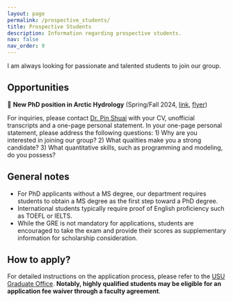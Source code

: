 ```yaml
---
layout: page
permalink: /prospective_students/
title: Prospective Students
description: Information regarding prospective students.
nav: false
nav_order: 9
---
```


I am always looking for passionate and talented students to join our group. 

## Opportunities

:loudspeaker: **New PhD position in Arctic Hydrology** (Spring/Fall 2024, [link](/news/2023-09-01-phd-position), [flyer](/assets/pdf/PhD-arctic_hydrology-flyer.pdf))

For inquiries, please contact [Dr. Pin Shuai](/members/Pin_Shuai) with your CV, unofficial transcripts and a one-page personal statement. In your one-page personal statement, please address the following questions: 1) Why are you interested in joining our group? 2) What qualities make you a strong candidate? 3) What quantitative skills, such as programming and modeling, do you possess?

## General notes

- For PhD applicants without a MS degree, our department requires students to obtain a MS degree as the first step toward a PhD degree. 
- International students typically require proof of English proficiency such as TOEFL or IELTS.
- While the GRE is not mandatory for applications, students are encouraged to take the exam and provide their scores as supplementary information for scholarship consideration.

## How to apply?

For detailed instructions on the application process, please refer to the [USU Graduate Office](https://gradschool.usu.edu/admissions/index). **Notably, highly qualified students may be eligible for an application fee waiver through a faculty agreement**.
